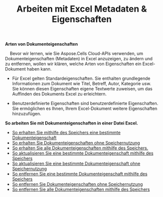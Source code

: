 ﻿---
title: Arbeiten mit Excel Metadaten & Eigenschaften
second_title: Aspose.Cells Cloud Documen
linktitle: Metadaten & Eigenschaften
type: docs
url: /de/metadata/
aliases: [/document-properties/,/working-with-document-properties/]
keywords: Get, delete, and update metadata from excel files
description: Aspose.Cells Cloud REST API unterstützt das Abrufen, Löschen und Aktualisieren von Metadaten aus Excel-Dateien. SDK unterstützt verschiedene Entwicklungssprachen. Dazu gehören Android, C#, Go, Java, NodeJS, Perl, PHP, Python, Ruby und Swift
weight: 100
kwords: Excel, Office Cloud, REST API, Tabellenkalkulation, PDF, CSV, Json, Markdown, Metadaten und Eigenschaften
---
**Arten von Dokumenteigenschaften**

&nbsp;&nbsp;&nbsp;&nbsp;Bevor wir lernen, wie Sie Aspose.Cells Cloud-APIs verwenden, um Dokumenteigenschaften (Metadaten) in Excel anzuzeigen, zu ändern und zu entfernen, wollen wir klären, welche Arten von Eigenschaften ein Excel-Dokument haben kann.

- Für Excel gelten Standardeigenschaften. Sie enthalten grundlegende Informationen zum Dokument wie Titel, Betreff, Autor, Kategorie usw. Sie können diesen Eigenschaften eigene Textwerte zuweisen, um das Auffinden des Dokuments Excel zu erleichtern.

- Benutzerdefinierte Eigenschaften sind benutzerdefinierte Eigenschaften. Sie ermöglichen es Ihnen, Ihrem Excel-Dokument weitere Eigenschaften hinzuzufügen.

**So arbeiten Sie mit Dokumenteigenschaften in einer Datei Excel.**

- [So erhalten Sie mithilfe des Speichers eine bestimmte Dokumenteigenschaft](/cells/de/document-properties/get/)
- [So erhalten Sie Dokumenteigenschaften ohne Speichernutzung](/cells/de/metadata/get/)
- [So erhalten Sie alle Dokumenteigenschaften mithilfe des Speichers.](/cells/de/document-properties/get-all/)
- [So aktualisieren Sie eine bestimmte Dokumenteigenschaft mithilfe des Speichers](/cells/de/document-properties/update/)
- [So aktualisieren Sie eine bestimmte Dokumenteigenschaft ohne Speichernutzung](/cells/de/metadata/update/)
- [So entfernen Sie eine bestimmte Dokumenteigenschaft mithilfe des Speichers](/cells/de/document-properties/delete/)
- [So entfernen Sie Dokumenteigenschaften ohne Speichernutzung](/cells/de/metadata/delete/)
- [So entfernen Sie alle Dokumenteigenschaften mithilfe des Speichers](/cells/de/document-properties/clear/)

